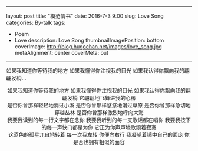 
---
layout: post
title: "模范情书"
date: 2016-7-3 9:00
slug: Love Song
categories: By-talk
tags:
- Poem
- Love
description: Love Song
thumbnailImagePosition: bottom
coverImage: http://blog.hugochan.net/images/love_song.jpg
metaAlignment: center
coverMeta: out
---

如果我知道你等待我的地方 如果我懂得你注视我的目光 如果我认得你飘向我的翩翩发梢...
<!-- excerpt -->

<center>
如果我知道你等待我的地方
如果我懂得你注视我的目光
如果我认得你飘向我的翩翩发梢
它翩翩地飞舞进我的心房
</center>

<center>
是否你曾那样轻轻地淌过小溪
是否你曾那样悠悠地漫过草原
是否你曾那样急切地穿越丛林
是否你曾那样激烈地呼向大海
</center>

<center>
我要我读到的每一行文字都在念你
我要我听到的每一支歌谣都在唱你
我要我按下的每一声快门都是为你
它正为你声声地歌颂着寂寞
</center>

<center>
这蓝色的孤星兀自地转着
每一次我左转 你便向右行
我凝望着镜中自己的面庞
你是否也拥有相似的面容
</center>
